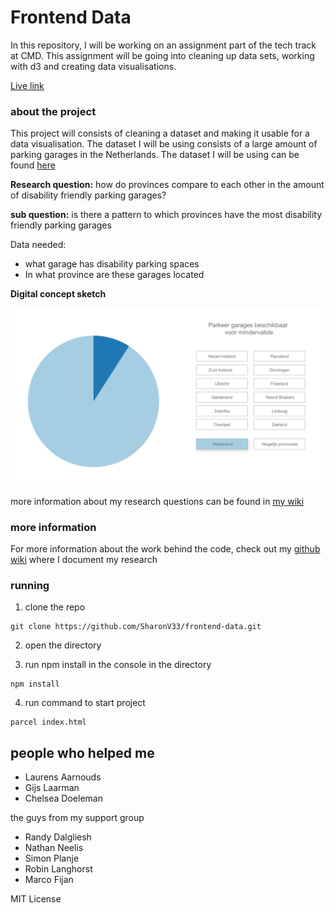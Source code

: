 # Frontend Data

In this repository, I will be working on an assignment part of the tech track at CMD. This assignment will 
be going into cleaning up data sets, working with d3 and creating data visualisations.

[Live link](https://frontend-three-rouge.vercel.app/)

### about the project

This project will consists of cleaning a dataset and making it usable for a data visualisation. The dataset I will be using consists of
a large amount of parking garages in the Netherlands. The dataset I will be using can be found [here](https://npropendata.rdw.nl/) 

**Research question:** how do provinces compare to each other in the amount of disability friendly parking garages?

**sub question:** is there a pattern to which provinces have the most disability friendly parking garages

Data needed:
* what garage has disability parking spaces 
* In what province are these garages located

**Digital concept sketch**

<img src="https://github.com/SharonV33/frontend-data/blob/main/wiki%20images/digital001.png" width="600" />


more information about my research questions can be found in [my wiki](https://github.com/SharonV33/frontend-data/wiki/Interesting-insights-in-the-RDW-dataset)

### more information

For more information about the work behind the code, check out my [github wiki](https://github.com/SharonV33/frontend-data/wiki) where I document my research


### running

1. clone the repo
  ```
  git clone https://github.com/SharonV33/frontend-data.git
  ```

2. open the directory

3. run npm install in the console in the directory
```
npm install
```

4. run command to start project
```
parcel index.html
```


## people who helped me
* Laurens Aarnouds
* Gijs Laarman
* Chelsea Doeleman


the guys from my support group
* Randy Dalgliesh
* Nathan Neelis
* Simon Planje
* Robin Langhorst
* Marco Fijan

MIT License
